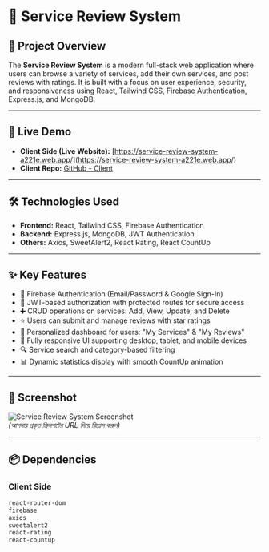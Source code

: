 # 🧊 Service Review System

## 🌟 Project Overview

The **Service Review System** is a modern full-stack web application where users can browse a variety of services, add their own services, and post reviews with ratings. It is built with a focus on user experience, security, and responsiveness using React, Tailwind CSS, Firebase Authentication, Express.js, and MongoDB.

---

## 🚀 Live Demo

- **Client Side (Live Website):** [https://service-review-system-a221e.web.app/](https://service-review-system-a221e.web.app/)  
- **Client Repo:** [GitHub - Client](https://github.com/Programming-Hero-Web-Course4/b11a11-client-side-sojib-web)  


---

## 🛠 Technologies Used

- **Frontend:** React, Tailwind CSS, Firebase Authentication  
- **Backend:** Express.js, MongoDB, JWT Authentication  
- **Others:** Axios, SweetAlert2, React Rating, React CountUp

---

## ✨ Key Features

- 🔐 Firebase Authentication (Email/Password & Google Sign-In)  
- 🔑 JWT-based authorization with protected routes for secure access  
- ➕ CRUD operations on services: Add, View, Update, and Delete  
- ⭐ Users can submit and manage reviews with star ratings  
- 👤 Personalized dashboard for users: "My Services" & "My Reviews"  
- 📱 Fully responsive UI supporting desktop, tablet, and mobile devices  
- 🔍 Service search and category-based filtering  
- 📊 Dynamic statistics display with smooth CountUp animation  

---

## 📸 Screenshot

![Service Review System Screenshot](https://i.ibb.co/XYZ1234/service-review-screenshot.png)  
*(আপনার প্রকৃত স্ক্রিনশটের URL দিয়ে রিপ্লেস করুন)*

---

## 📦 Dependencies

### Client Side

```bash
react-router-dom
firebase
axios
sweetalert2
react-rating
react-countup
